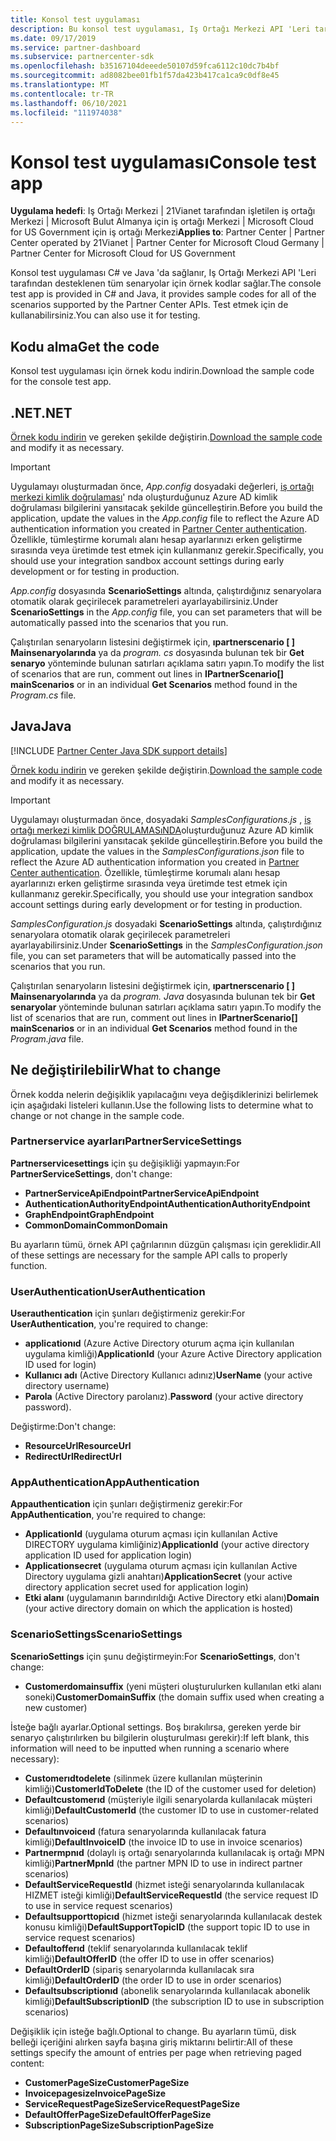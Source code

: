 ```yaml
---
title: Konsol test uygulaması
description: Bu konsol test uygulaması, Iş Ortağı Merkezi API 'Leri tarafından desteklenen tüm senaryolar için örnek kod sağlar. Test etmek için de kullanabilirsiniz.
ms.date: 09/17/2019
ms.service: partner-dashboard
ms.subservice: partnercenter-sdk
ms.openlocfilehash: b35167104deeede50107d59fca6112c10dc7b4bf
ms.sourcegitcommit: ad8082bee01fb1f57da423b417ca1ca9c0df8e45
ms.translationtype: MT
ms.contentlocale: tr-TR
ms.lasthandoff: 06/10/2021
ms.locfileid: "111974038"
---
```

# <a name="console-test-app"></a><span data-ttu-id="06279-104">Konsol test uygulaması</span><span class="sxs-lookup"><span data-stu-id="06279-104">Console test app</span></span>

<span data-ttu-id="06279-105">**Uygulama hedefi**: Iş Ortağı Merkezi | 21Vianet tarafından işletilen iş ortağı Merkezi | Microsoft Bulut Almanya için iş ortağı Merkezi | Microsoft Cloud for US Government için iş ortağı Merkezi</span><span class="sxs-lookup"><span data-stu-id="06279-105">**Applies to**: Partner Center | Partner Center operated by 21Vianet | Partner Center for Microsoft Cloud Germany | Partner Center for Microsoft Cloud for US Government</span></span>

<span data-ttu-id="06279-106">Konsol test uygulaması C# ve Java 'da sağlanır, Iş Ortağı Merkezi API 'Leri tarafından desteklenen tüm senaryolar için örnek kodlar sağlar.</span><span class="sxs-lookup"><span data-stu-id="06279-106">The console test app is provided in C# and Java, it provides sample codes for all of the scenarios supported by the Partner Center APIs.</span></span> <span data-ttu-id="06279-107">Test etmek için de kullanabilirsiniz.</span><span class="sxs-lookup"><span data-stu-id="06279-107">You can also use it for testing.</span></span>

## <a name="get-the-code"></a><span data-ttu-id="06279-108">Kodu alma</span><span class="sxs-lookup"><span data-stu-id="06279-108">Get the code</span></span>

<span data-ttu-id="06279-109">Konsol test uygulaması için örnek kodu indirin.</span><span class="sxs-lookup"><span data-stu-id="06279-109">Download the sample code for the console test app.</span></span>

## <a name="net"></a><span data-ttu-id="06279-110">.NET</span><span class="sxs-lookup"><span data-stu-id="06279-110">.NET</span></span>

<span data-ttu-id="06279-111">[Örnek kodu indirin](https://go.microsoft.com/fwlink/p/?LinkId=746682) ve gereken şekilde değiştirin.</span><span class="sxs-lookup"><span data-stu-id="06279-111">[Download the sample code](https://go.microsoft.com/fwlink/p/?LinkId=746682) and modify it as necessary.</span></span>

> [!IMPORTANT]
> <span data-ttu-id="06279-112">Uygulamayı oluşturmadan önce, *App.config* dosyadaki değerleri, [iş ortağı merkezi kimlik doğrulaması](partner-center-authentication.md)' nda oluşturduğunuz Azure AD kimlik doğrulaması bilgilerini yansıtacak şekilde güncelleştirin.</span><span class="sxs-lookup"><span data-stu-id="06279-112">Before you build the application, update the values in the *App.config* file to reflect the Azure AD authentication information you created in [Partner Center authentication](partner-center-authentication.md).</span></span> <span data-ttu-id="06279-113">Özellikle, tümleştirme korumalı alanı hesap ayarlarınızı erken geliştirme sırasında veya üretimde test etmek için kullanmanız gerekir.</span><span class="sxs-lookup"><span data-stu-id="06279-113">Specifically, you should use your integration sandbox account settings during early development or for testing in production.</span></span>

<span data-ttu-id="06279-114">*App.config* dosyasında **ScenarioSettings** altında, çalıştırdığınız senaryolara otomatik olarak geçirilecek parametreleri ayarlayabilirsiniz.</span><span class="sxs-lookup"><span data-stu-id="06279-114">Under **ScenarioSettings** in the *App.config* file, you can set parameters that will be automatically passed into the scenarios that you run.</span></span>

<span data-ttu-id="06279-115">Çalıştırılan senaryoların listesini değiştirmek için, **ıpartnerscenario \[ \] Mainsenaryolarında** ya da *program. cs* dosyasında bulunan tek bir **Get senaryo** yönteminde bulunan satırları açıklama satırı yapın.</span><span class="sxs-lookup"><span data-stu-id="06279-115">To modify the list of scenarios that are run, comment out lines in **IPartnerScenario\[\] mainScenarios** or in an individual **Get Scenarios** method found in the *Program.cs* file.</span></span>

## <a name="java"></a><span data-ttu-id="06279-116">Java</span><span class="sxs-lookup"><span data-stu-id="06279-116">Java</span></span>

[!INCLUDE [Partner Center Java SDK support details](../includes/java-sdk-support.md)]

<span data-ttu-id="06279-117">[Örnek kodu indirin](https://go.microsoft.com/fwlink/p/?LinkId=2026887) ve gereken şekilde değiştirin.</span><span class="sxs-lookup"><span data-stu-id="06279-117">[Download the sample code](https://go.microsoft.com/fwlink/p/?LinkId=2026887) and modify it as necessary.</span></span>

> [!IMPORTANT]
> <span data-ttu-id="06279-118">Uygulamayı oluşturmadan önce, dosyadaki *SamplesConfigurations.js* , [iş ortağı merkezi kimlik DOĞRULAMASıNDA](partner-center-authentication.md)oluşturduğunuz Azure AD kimlik doğrulaması bilgilerini yansıtacak şekilde güncelleştirin.</span><span class="sxs-lookup"><span data-stu-id="06279-118">Before you build the application, update the values in the *SamplesConfigurations.json* file to reflect the Azure AD authentication information you created in [Partner Center authentication](partner-center-authentication.md).</span></span> <span data-ttu-id="06279-119">Özellikle, tümleştirme korumalı alanı hesap ayarlarınızı erken geliştirme sırasında veya üretimde test etmek için kullanmanız gerekir.</span><span class="sxs-lookup"><span data-stu-id="06279-119">Specifically, you should use your integration sandbox account settings during early development or for testing in production.</span></span>

<span data-ttu-id="06279-120">*SamplesConfiguration.js* dosyadaki **ScenarioSettings** altında, çalıştırdığınız senaryolara otomatik olarak geçirilecek parametreleri ayarlayabilirsiniz.</span><span class="sxs-lookup"><span data-stu-id="06279-120">Under **ScenarioSettings** in the *SamplesConfiguration.json* file, you can set parameters that will be automatically passed into the scenarios that you run.</span></span>

<span data-ttu-id="06279-121">Çalıştırılan senaryoların listesini değiştirmek için, **ıpartnerscenario \[ \] Mainsenaryolarında** ya da *program. Java* dosyasında bulunan tek bir **Get senaryolar** yönteminde bulunan satırları açıklama satırı yapın.</span><span class="sxs-lookup"><span data-stu-id="06279-121">To modify the list of scenarios that are run, comment out lines in **IPartnerScenario\[\] mainScenarios** or in an individual **Get Scenarios** method found in the *Program.java* file.</span></span>

## <a name="what-to-change"></a><span data-ttu-id="06279-122">Ne değiştirilebilir</span><span class="sxs-lookup"><span data-stu-id="06279-122">What to change</span></span>

<span data-ttu-id="06279-123">Örnek kodda nelerin değişiklik yapılacağını veya değişdiklerinizi belirlemek için aşağıdaki listeleri kullanın.</span><span class="sxs-lookup"><span data-stu-id="06279-123">Use the following lists to determine what to change or not change in the sample code.</span></span>

### <a name="partnerservicesettings"></a><span data-ttu-id="06279-124">Partnerservice ayarları</span><span class="sxs-lookup"><span data-stu-id="06279-124">PartnerServiceSettings</span></span>

<span data-ttu-id="06279-125">**Partnerservicesettings** için şu değişikliği yapmayın:</span><span class="sxs-lookup"><span data-stu-id="06279-125">For **PartnerServiceSettings**, don't change:</span></span>

- <span data-ttu-id="06279-126">**PartnerServiceApiEndpoint**</span><span class="sxs-lookup"><span data-stu-id="06279-126">**PartnerServiceApiEndpoint**</span></span>
- <span data-ttu-id="06279-127">**AuthenticationAuthorityEndpoint**</span><span class="sxs-lookup"><span data-stu-id="06279-127">**AuthenticationAuthorityEndpoint**</span></span>
- <span data-ttu-id="06279-128">**GraphEndpoint**</span><span class="sxs-lookup"><span data-stu-id="06279-128">**GraphEndpoint**</span></span>
- <span data-ttu-id="06279-129">**CommonDomain**</span><span class="sxs-lookup"><span data-stu-id="06279-129">**CommonDomain**</span></span>

<span data-ttu-id="06279-130">Bu ayarların tümü, örnek API çağrılarının düzgün çalışması için gereklidir.</span><span class="sxs-lookup"><span data-stu-id="06279-130">All of these settings are necessary for the sample API calls to properly function.</span></span>

### <a name="userauthentication"></a><span data-ttu-id="06279-131">UserAuthentication</span><span class="sxs-lookup"><span data-stu-id="06279-131">UserAuthentication</span></span>

<span data-ttu-id="06279-132">**Userauthentication** için şunları değiştirmeniz gerekir:</span><span class="sxs-lookup"><span data-stu-id="06279-132">For **UserAuthentication**, you're required to change:</span></span>

- <span data-ttu-id="06279-133">**applicationıd** (Azure Active Directory oturum açma için kullanılan uygulama kimliği)</span><span class="sxs-lookup"><span data-stu-id="06279-133">**ApplicationId** (your Azure Active Directory application ID used for login)</span></span>
- <span data-ttu-id="06279-134">**Kullanıcı adı** (Active Directory Kullanıcı adınız)</span><span class="sxs-lookup"><span data-stu-id="06279-134">**UserName** (your active directory username)</span></span>
- <span data-ttu-id="06279-135">**Parola** (Active Directory parolanız).</span><span class="sxs-lookup"><span data-stu-id="06279-135">**Password** (your active directory password).</span></span>

<span data-ttu-id="06279-136">Değiştirme:</span><span class="sxs-lookup"><span data-stu-id="06279-136">Don't change:</span></span>

- <span data-ttu-id="06279-137">**ResourceUrl**</span><span class="sxs-lookup"><span data-stu-id="06279-137">**ResourceUrl**</span></span>
- <span data-ttu-id="06279-138">**RedirectUrl**</span><span class="sxs-lookup"><span data-stu-id="06279-138">**RedirectUrl**</span></span>

### <a name="appauthentication"></a><span data-ttu-id="06279-139">AppAuthentication</span><span class="sxs-lookup"><span data-stu-id="06279-139">AppAuthentication</span></span>

<span data-ttu-id="06279-140">**Appauthentication** için şunları değiştirmeniz gerekir:</span><span class="sxs-lookup"><span data-stu-id="06279-140">For **AppAuthentication**, you're required to change:</span></span>

- <span data-ttu-id="06279-141">**ApplicationId** (uygulama oturum açması için kullanılan Active DIRECTORY uygulama kimliğiniz)</span><span class="sxs-lookup"><span data-stu-id="06279-141">**ApplicationId** (your active directory application ID used for application login)</span></span>
- <span data-ttu-id="06279-142">**Applicationsecret** (uygulama oturum açması için kullanılan Active Directory uygulama gizli anahtarı)</span><span class="sxs-lookup"><span data-stu-id="06279-142">**ApplicationSecret** (your active directory application secret used for application login)</span></span>
- <span data-ttu-id="06279-143">**Etki alanı** (uygulamanın barındırıldığı Active Directory etki alanı)</span><span class="sxs-lookup"><span data-stu-id="06279-143">**Domain** (your active directory domain on which the application is hosted)</span></span>

### <a name="scenariosettings"></a><span data-ttu-id="06279-144">ScenarioSettings</span><span class="sxs-lookup"><span data-stu-id="06279-144">ScenarioSettings</span></span>

<span data-ttu-id="06279-145">**ScenarioSettings** için şunu değiştirmeyin:</span><span class="sxs-lookup"><span data-stu-id="06279-145">For **ScenarioSettings**, don't change:</span></span>

- <span data-ttu-id="06279-146">**Customerdomainsuffix** (yeni müşteri oluşturulurken kullanılan etki alanı soneki)</span><span class="sxs-lookup"><span data-stu-id="06279-146">**CustomerDomainSuffix** (the domain suffix used when creating a new customer)</span></span>

<span data-ttu-id="06279-147">İsteğe bağlı ayarlar.</span><span class="sxs-lookup"><span data-stu-id="06279-147">Optional settings.</span></span> <span data-ttu-id="06279-148">Boş bırakılırsa, gereken yerde bir senaryo çalıştırılırken bu bilgilerin oluşturulması gerekir):</span><span class="sxs-lookup"><span data-stu-id="06279-148">If left blank, this information will need to be inputted when running a scenario where necessary):</span></span>

- <span data-ttu-id="06279-149">**Customerıdtodelete** (silinmek üzere kullanılan müşterinin kimliği)</span><span class="sxs-lookup"><span data-stu-id="06279-149">**CustomerIdToDelete** (the ID of the customer used for deletion)</span></span>
- <span data-ttu-id="06279-150">**Defaultcustomerıd** (müşteriyle ilgili senaryolarda kullanılacak müşteri kimliği)</span><span class="sxs-lookup"><span data-stu-id="06279-150">**DefaultCustomerId** (the customer ID to use in customer-related scenarios)</span></span>
- <span data-ttu-id="06279-151">**Defaultınvoiceıd** (fatura senaryolarında kullanılacak fatura kimliği)</span><span class="sxs-lookup"><span data-stu-id="06279-151">**DefaultInvoiceID** (the invoice ID to use in invoice scenarios)</span></span>
- <span data-ttu-id="06279-152">**Partnermpnıd** (dolaylı iş ortağı senaryolarında kullanılacak iş ortağı MPN kimliği)</span><span class="sxs-lookup"><span data-stu-id="06279-152">**PartnerMpnId** (the partner MPN ID to use in indirect partner scenarios)</span></span>
- <span data-ttu-id="06279-153">**DefaultServiceRequestId** (hizmet isteği senaryolarında kullanılacak HIZMET isteği kimliği)</span><span class="sxs-lookup"><span data-stu-id="06279-153">**DefaultServiceRequestId** (the service request ID to use in service request scenarios)</span></span>
- <span data-ttu-id="06279-154">**Defaultsupporttopicıd** (hizmet isteği senaryolarında kullanılacak destek konusu kimliği)</span><span class="sxs-lookup"><span data-stu-id="06279-154">**DefaultSupportTopicID** (the support topic ID to use in service request scenarios)</span></span>
- <span data-ttu-id="06279-155">**Defaultofferıd** (teklif senaryolarında kullanılacak teklif kimliği)</span><span class="sxs-lookup"><span data-stu-id="06279-155">**DefaultOfferID** (the offer ID to use in offer scenarios)</span></span>
- <span data-ttu-id="06279-156">**DefaultOrderID** (sipariş senaryolarında kullanılacak sıra kimliği)</span><span class="sxs-lookup"><span data-stu-id="06279-156">**DefaultOrderID** (the order ID to use in order scenarios)</span></span>
- <span data-ttu-id="06279-157">**Defaultsubscriptionıd** (abonelik senaryolarında kullanılacak abonelik kimliği)</span><span class="sxs-lookup"><span data-stu-id="06279-157">**DefaultSubscriptionID** (the subscription ID to use in subscription scenarios)</span></span>

<span data-ttu-id="06279-158">Değişiklik için isteğe bağlı.</span><span class="sxs-lookup"><span data-stu-id="06279-158">Optional to change.</span></span> <span data-ttu-id="06279-159">Bu ayarların tümü, disk belleği içeriğini alırken sayfa başına giriş miktarını belirtir:</span><span class="sxs-lookup"><span data-stu-id="06279-159">All of these settings specify the amount of entries per page when retrieving paged content:</span></span>

- <span data-ttu-id="06279-160">**CustomerPageSize**</span><span class="sxs-lookup"><span data-stu-id="06279-160">**CustomerPageSize**</span></span>
- <span data-ttu-id="06279-161">**Invoicepagesize**</span><span class="sxs-lookup"><span data-stu-id="06279-161">**InvoicePageSize**</span></span>
- <span data-ttu-id="06279-162">**ServiceRequestPageSize**</span><span class="sxs-lookup"><span data-stu-id="06279-162">**ServiceRequestPageSize**</span></span>
- <span data-ttu-id="06279-163">**DefaultOfferPageSize**</span><span class="sxs-lookup"><span data-stu-id="06279-163">**DefaultOfferPageSize**</span></span>
- <span data-ttu-id="06279-164">**SubscriptionPageSize**</span><span class="sxs-lookup"><span data-stu-id="06279-164">**SubscriptionPageSize**</span></span>
